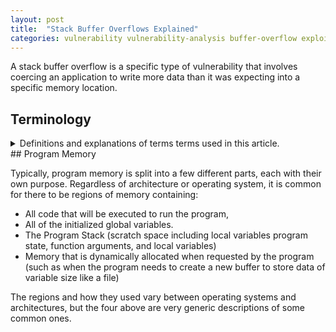 ```yaml
---
layout: post
title:  "Stack Buffer Overflows Explained"
categories: vulnerability vulnerability-analysis buffer-overflow exploitation
---
```


A stack buffer overflow is a specific type of vulnerability that involves coercing an application to write more data than it was expecting into a specific memory location.

## Terminology
<details markdown="1">
<summary>Definitions and explanations of terms terms used in this article.</summary>
### Buffer
<details markdown="1">
<summary>
An area of memory a program has reserved for some type of data.
</summary>

In C, the following can be considered buffers:

{% highlight c++ %}
// A buffer containing 4 bytes
char buf[4];

// A buffer containing one unsigned 32-bit integer (4 bytes)
uint32_t integerValue;

{% endhighlight %}

The first line is a character array of four elements.
The second line is a 32-bit integer value.
Both of these will be backed by some sort of memory when a program is run as illustrated below.
The first four bytes are reserved for the ***buf*** and the next four are for ***integerValue***.

<table style="text-align:center">
    <thead>
        <tr class="header">
            <th></th>
            <th>0x0</th>
            <th>0x1</th>
            <th>0x2</th>
            <th>0x3</th>
            <th>0x4</th>
            <th>0x5</th>
            <th>0x6</th>
            <th>0x7</th>
        </tr>
    </thead>
    <tbody>
        <tr>
            <th>0x0</th>
            <td colspan="4" style="background-color:#afa">buf</td>
            <td colspan="4" style="background-color:#aaf">integerValue</td>
        </tr>
    </tbody>
</table>

</details>

### Stack

<details markdown="1">
<summary>Scratch space used by a program to track the flow of execution, function arguments, and local variables.</summary>

Consider the following example on a 32-bit system. (32-bit refers to the standard size of a memory block, or word).

{% highlight c++ %}
1. int main(int argc, char** argv)
2. {
3.     char* programName = NULL;
4. 
5.     programName = strdup(argv[0]);
6. 
7.     return 0;
8. }
{% endhighlight %}

<table style="text-align:center">
    <thead>
        <tr class="header">
            <th ></th>
            <th colspan="3">Line</th>
        </tr>
        <tr class="header">
            <th>Stack Address</th>
            <th>3</th>
            <th>5</th>
            <th>6</th>
        </tr>
    </thead>
    <tbody>
        <tr>
            <td>0x10</td>
            <td></td>
            <td></td>
            <td></td>
        </tr>
        <tr>
            <td>0x14</td>
            <td></td>
            <td></td>
            <td></td>
        </tr>
        <tr>
            <td>0x18</td>
            <td></td>
            <td>Address of Line 6</td>
            <td></td>
        </tr>
        <tr>
            <td>0x1c</td>
            <td></td>
            <td>Address of argv[0]</td>
            <td></td>
        </tr>
        <tr>
            <td>0x20</td>
            <td>0x00000000</td>
            <td>0x00000000</td>
            <td>Address of Copy of argv[0]</td>
        </tr>
    </tbody>
</table>

In the example above, the C code is a mostly useless program that calls *strdup* on the first argument to the function (*argv[0]*).
The convention for these sorts of programs is that the first argument is the name of the file that was run,
so if the code was compiled into the executable file **foo.exe**, the first argument would be *foo.exe*

The table shows the line number of execution and the what the program stack looks like at the end of each line.

Starting at Line 3, the program reserves space on the stack for a local variable, *programName*.
This is a pointer so it requires 32-bits, or 4 bytes, be reserved to store its value.

Line 5 assigns the result of *strdup* to *programName*.
The function *strdup* is given a pointer to *arg[0]* which contains the name of the program.
The argument to the function is pushed onto the stack first and, thus, appears immediately above the space reserved for the local variable *programName*.
Once the arguments are all in place for the call to the function, the program saves the *return address*.

The *return address* is where the program will resume executing inside the current function when it returns from executing the called function.
In this case, once *strdup* is finished, the program will continue executing at Line 6.
</details>
</details>
## Program Memory

Typically, program memory is split into a few different parts, each with their own purpose.
Regardless of architecture or operating system, it is common for there to be regions of memory containing:
* All code that will be executed to run the program, 
* All of the initialized global variables. 
* The Program Stack (scratch space including local variables program state, function arguments, and local variables)
* Memory that is dynamically allocated when requested by the program (such as when the program needs to create a new buffer to store data of variable size like a file)

The regions and how they used vary between operating systems and architectures, but the four above are very generic descriptions of some common ones.
